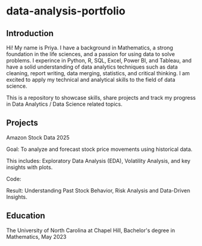 # data-analysis-portfolio
## Introduction
Hi! My name is Priya. I have a background in Mathematics, a strong foundation in the life sciences, and a passion for using data to solve problems. I experince in Python, R, SQL, Excel, Power BI, and Tableau, and have a solid understanding of data analytics techniques such as data cleaning, report writing, data merging, statistics, and critical thinking. I am excited to apply my technical and analytical skills to the field of data science.

This is a repository to showcase skills, share projects and track my progress in Data Analytics / Data Science related topics.

## Projects

Amazon Stock Data 2025

Goal: To analyze and forecast stock price movements using historical data. 

This includes: Exploratory Data Analysis (EDA), Volatility Analysis, and key insights with plots. 

Code:

Result: Understanding Past Stock Behavior, Risk Analysis and Data-Driven Insights. 

## Education
The University of North Carolina at Chapel Hill, Bachelor's degree in Mathematics, May 2023

